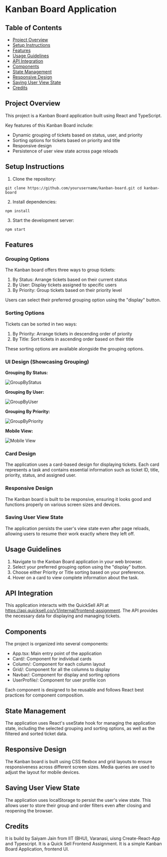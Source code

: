 # Kanban Board Application

## Table of Contents

- [Project Overview](#project-overview)
- [Setup Instructions](#setup-instructions)
- [Features](#features)
- [Usage Guidelines](#usage-guidelines)
- [API Integration](#api-integration)
- [Components](#components)
- [State Management](#state-management)
- [Responsive Design](#responsive-design)
- [Saving User View State](#saving-user-view-state)
- [Credits](#credits)

## Project Overview

This project is a Kanban Board application built using React and TypeScript.

Key features of this Kanban Board include:

- Dynamic grouping of tickets based on status, user, and priority
- Sorting options for tickets based on priority and title
- Responsive design
- Persistence of user view state across page reloads

## Setup Instructions

1. Clone the repository:

`git clone https://github.com/yourusername/kanban-board.git cd kanban-board`

2. Install dependencies:

`npm install`

3. Start the development server:

`npm start`

## Features

### Grouping Options

The Kanban board offers three ways to group tickets:

1. By Status: Arrange tickets based on their current status
2. By User: Display tickets assigned to specific users
3. By Priority: Group tickets based on their priority level

Users can select their preferred grouping option using the "display" button.

### Sorting Options

Tickets can be sorted in two ways:

1. By Priority: Arrange tickets in descending order of priority
2. By Title: Sort tickets in ascending order based on their title

These sorting options are available alongside the grouping options.

### UI Design (Showcasing Grouping)

**Grouping By Status:**

![GroupByStatus](./public/UI/GroupByStatus.jpeg)

**Grouping By User:**

![GroupByUser](./public/UI/GroupByUser.jpeg)

**Grouping By Priority:**

![GroupByPriority](./public/UI/GroupByPriority.jpeg)

**Mobile View:**

![Mobile View](./public/UI/MobileView.jpeg)

### Card Design

The application uses a card-based design for displaying tickets. Each card represents a task and contains essential information such as ticket ID, title, priority, status, and assigned user.

### Responsive Design

The Kanban board is built to be responsive, ensuring it looks good and functions properly on various screen sizes and devices.

### Saving User View State

The application persists the user's view state even after page reloads, allowing users to resume their work exactly where they left off.

## Usage Guidelines

1. Navigate to the Kanban Board application in your web browser.
2. Select your preferred grouping option using the "display" button.
3. Choose either Priority or Title sorting based on your preference.
4. Hover on a card to view complete information about the task.

## API Integration

This application interacts with the QuickSell API at https://api.quicksell.co/v1/internal/frontend-assignment. The API provides the necessary data for displaying and managing tickets.

## Components

The project is organized into several components:

- App.tsx: Main entry point of the application
- Card/: Component for individual cards
- Column/: Component for each column layout
- Grid/: Component for all the columns to display
- Navbar/: Component for display and sorting options
- UserProfile/: Component for user profile icon

Each component is designed to be reusable and follows React best practices for component composition.

## State Management

The application uses React's useState hook for managing the application state, including the selected grouping and sorting options, as well as the filtered and sorted ticket data.

## Responsive Design

The Kanban board is built using CSS flexbox and grid layouts to ensure responsiveness across different screen sizes. Media queries are used to adjust the layout for mobile devices.

## Saving User View State

The application uses localStorage to persist the user's view state. This allows user to store their group and order filters even after closing and reopening the browser.

## Credits

It is build by Saiyam Jain from IIT (BHU), Varanasi, uisng Create-React-App and Typescript. It is a Quick Sell Frontend Assignment. It is a simple Kanban Board Application, frontend UI.
